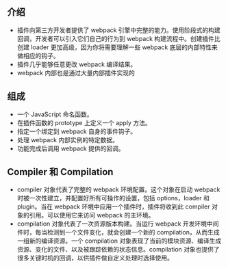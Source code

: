## 介绍
- 插件向第三方开发者提供了 webpack 引擎中完整的能力。使用阶段式的构建回调，开发者可以引入它们自己的行为到 webpack 构建流程中。创建插件比创建 loader 更加高级，因为你将需要理解一些 webpack 底层的内部特性来做相应的钩子。
- 插件几乎能够任意更改 webpack 编译结果。
- webpack 内部也是通过大量内部插件实现的

## 组成
- 一个 JavaScript 命名函数。
- 在插件函数的 prototype 上定义一个 apply 方法。
- 指定一个绑定到 webpack 自身的事件钩子。
- 处理 webpack 内部实例的特定数据。
- 功能完成后调用 webpack 提供的回调。

## Compiler 和 Compilation
- compiler 对象代表了完整的 webpack 环境配置。这个对象在启动 webpack 时被一次性建立，并配置好所有可操作的设置，包括 options，loader 和 plugin。当在 webpack 环境中应用一个插件时，插件将收到此 compiler 对象的引用。可以使用它来访问 webpack 的主环境。
- compilation 对象代表了一次资源版本构建。当运行 webpack 开发环境中间件时，每当检测到一个文件变化，就会创建一个新的 compilation，从而生成一组新的编译资源。一个 compilation 对象表现了当前的模块资源、编译生成资源、变化的文件、以及被跟踪依赖的状态信息。compilation 对象也提供了很多关键时机的回调，以供插件做自定义处理时选择使用。